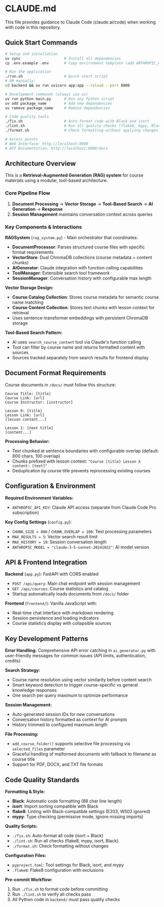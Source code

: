 # CLAUDE.md

This file provides guidance to Claude Code (claude.ai/code) when working with code in this repository.

## Quick Start Commands

```bash
# Setup and installation
uv sync                    # Install all dependencies
cp .env.example .env       # Copy environment template (add ANTHROPIC_API_KEY)

# Run the application
./run.sh                   # Quick start script
# OR manually:
cd backend && uv run uvicorn app:app --reload --port 8000

# Development commands (always use uv)
uv run python main.py      # Run any Python script
uv add package_name        # Add new dependencies
uv remove package_name     # Remove dependencies

# Code quality tools
./fix.sh                   # Auto-format code with Black and isort
./lint.sh                  # Run all quality checks (flake8, mypy, Black, isort)
./format.sh                # Check formatting without applying changes

# Access points
# Web Interface: http://localhost:8000
# API Documentation: http://localhost:8000/docs
```

## Architecture Overview

This is a **Retrieval-Augmented Generation (RAG) system** for course materials using a modular, tool-based architecture:

### Core Pipeline Flow
1. **Document Processing** → **Vector Storage** → **Tool-Based Search** → **AI Generation** → **Response**
2. **Session Management** maintains conversation context across queries

### Key Components & Interactions

**RAGSystem** (`rag_system.py`) - Main orchestrator that coordinates:
- **DocumentProcessor**: Parses structured course files with specific format requirements
- **VectorStore**: Dual ChromaDB collections (course metadata + content chunks)
- **AIGenerator**: Claude integration with function calling capabilities
- **ToolManager**: Extensible search tool framework
- **SessionManager**: Conversation history with configurable max length

**Vector Storage Design:**
- **Course Catalog Collection**: Stores course metadata for semantic course name matching
- **Course Content Collection**: Stores text chunks with lesson context for retrieval
- Uses sentence-transformer embeddings with persistent ChromaDB storage

**Tool-Based Search Pattern:**
- AI uses `search_course_content` tool via Claude's function calling
- Tool can filter by course name and returns formatted content with sources
- Sources tracked separately from search results for frontend display

## Document Format Requirements

Course documents in `/docs/` must follow this structure:
```
Course Title: [title]
Course Link: [url]
Course Instructor: [instructor]

Lesson 0: [title]
Lesson Link: [url]
[lesson content...]

Lesson 1: [next title]
[content...]
```

**Processing Behavior:**
- Text chunked at sentence boundaries with configurable overlap (default: 800 chars, 100 overlap)
- Chunks prefixed with lesson context: `"Course [title] Lesson X content: [text]"`
- Deduplication by course title prevents reprocessing existing courses

## Configuration & Environment

**Required Environment Variables:**
- `ANTHROPIC_API_KEY`: Claude API access (separate from Claude Code Pro subscription)

**Key Config Settings** (`config.py`):
- `CHUNK_SIZE = 800` / `CHUNK_OVERLAP = 100`: Text processing parameters
- `MAX_RESULTS = 5`: Vector search result limit
- `MAX_HISTORY = 10`: Session conversation length
- `ANTHROPIC_MODEL = "claude-3-5-sonnet-20241022"`: AI model version

## API & Frontend Integration

**Backend** (`app.py`): FastAPI with CORS enabled
- `POST /api/query`: Main chat endpoint with session management
- `GET /api/courses`: Course statistics and catalog
- Startup automatically loads documents from `/docs/` folder

**Frontend** (`frontend/`): Vanilla JavaScript with:
- Real-time chat interface with markdown rendering
- Session persistence and loading indicators
- Course statistics display with collapsible sources

## Key Development Patterns

**Error Handling:** Comprehensive API error catching in `ai_generator.py` with user-friendly messages for common issues (API limits, authentication, credits)

**Search Strategy:**
- Course name resolution using vector similarity before content search
- Smart keyword detection to trigger course-specific vs general knowledge responses
- One search per query maximum to optimize performance

**Session Management:**
- Auto-generated session IDs for new conversations
- Conversation history formatted as context for AI prompts
- History trimmed to configured maximum length

**File Processing:**
- `add_course_folder()` supports selective file processing via `selected_files` parameter
- Graceful handling of malformed documents with fallback to filename as course title
- Support for PDF, DOCX, and TXT file formats

## Code Quality Standards

**Formatting & Style:**
- **Black**: Automatic code formatting (88 char line length)
- **isort**: Import sorting compatible with Black
- **flake8**: Linting with Black-compatible settings (E203, W503 ignored)
- **mypy**: Type checking (permissive mode, ignore missing imports)

**Quality Scripts:**
- `./fix.sh`: Auto-format all code (isort + Black)
- `./lint.sh`: Run all checks (flake8, mypy, isort, Black)
- `./format.sh`: Check formatting without changes

**Configuration Files:**
- `pyproject.toml`: Tool settings for Black, isort, and mypy
- `.flake8`: Flake8 configuration with exclusions

**Pre-commit Workflow:**
1. Run `./fix.sh` to format code before committing
2. Run `./lint.sh` to verify all checks pass
3. All Python code in `backend/` must pass quality checks